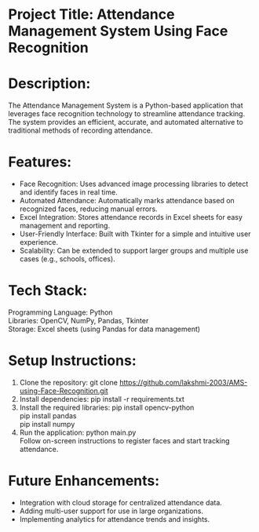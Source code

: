# Project Title: Attendance Management System Using Face Recognition
# Description:
The Attendance Management System is a Python-based application that leverages face recognition technology to streamline attendance tracking. The system provides an efficient, accurate, and automated alternative to traditional methods of recording attendance.

# Features:
* Face Recognition: Uses advanced image processing libraries to detect and identify faces in real time.
* Automated Attendance: Automatically marks attendance based on recognized faces, reducing manual errors.
* Excel Integration: Stores attendance records in Excel sheets for easy management and reporting.
* User-Friendly Interface: Built with Tkinter for a simple and intuitive user experience.
* Scalability: Can be extended to support larger groups and multiple use cases (e.g., schools, offices).
# Tech Stack:
Programming Language: Python<br>
Libraries: OpenCV, NumPy, Pandas, Tkinter<br>
Storage: Excel sheets (using Pandas for data management)
# Setup Instructions:
1. Clone the repository:
  git clone https://github.com/lakshmi-2003/AMS-using-Face-Recognition.git
2. Install dependencies:
  pip install -r requirements.txt 
3. Install the required libraries:
  pip install opencv-python<br>
  pip install pandas<br>
  pip install numpy  
4. Run the application:
  python main.py  
Follow on-screen instructions to register faces and start tracking attendance.
# Future Enhancements:
* Integration with cloud storage for centralized attendance data.
* Adding multi-user support for use in large organizations.
* Implementing analytics for attendance trends and insights.
